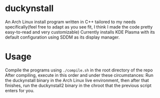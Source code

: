 # duckynstall
An Arch Linux install program written in C++ tailored to my needs specifically(feel free to adapt as you see fit, I think I made the code pretty easy-to-read and very customizable)
Currently installs KDE Plasma with its default configuration using SDDM as its display manager.

# Usage
Compile the programs using `./compile.sh` in the root directory of the repo
After compiling, execute in this order and under these circumstances:
Run the duckynstall binary in the Arch Linux live environment, then after that finishes, run the duckynstall2 binary in the chroot that the previous script enters for you.
